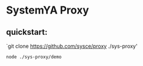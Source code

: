 # SystemYA Proxy

## quickstart:

`git clone https://github.com/sysce/proxy ./sys-proxy'

`node ./sys-proxy/demo`

